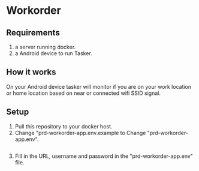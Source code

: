 # Workorder

## Requirements

1. a server running docker.
2. a Android device to run Tasker.

## How it works

On your Android device tasker will monitor if you are on your work location or home location based on near or connected wifi SSID signal.

## Setup

1. Pull this repository to your docker host.
2. Change "prd-workorder-app.env.example to Change "prd-workorder-app.env".

```bash

```

3. Fill in the URL, username and password in the "prd-workorder-app.env" file.
